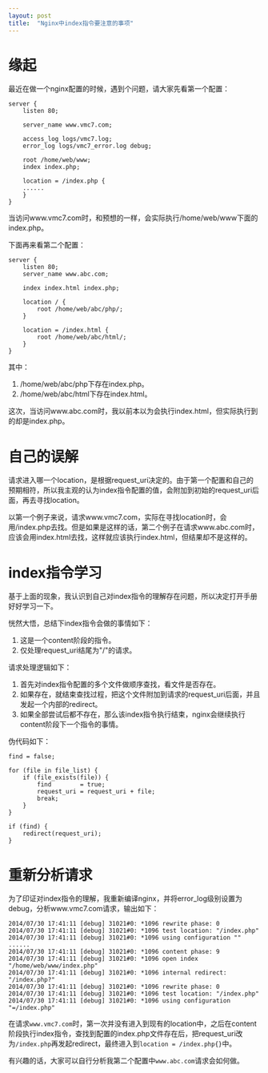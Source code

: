 ```yaml
---
layout: post
title:  "Nginx中index指令要注意的事项"
---
```


# 缘起

最近在做一个nginx配置的时候，遇到个问题，请大家先看第一个配置：

```
server {
    listen 80; 

    server_name www.vmc7.com;

    access_log logs/vmc7.log;
    error_log logs/vmc7_error.log debug;

    root /home/web/www;
    index index.php;

    location = /index.php {
    ......
    }   
}
```

当访问www.vmc7.com时，和预想的一样，会实际执行/home/web/www下面的index.php。

下面再来看第二个配置：

```
server {
    listen 80; 
    server_name www.abc.com;

    index index.html index.php;

    location / { 
        root /home/web/abc/php/;
    }   

    location = /index.html {
        root /home/web/abc/html/;
    }   
}
```

其中：

1. /home/web/abc/php下存在index.php。
1. /home/web/abc/html下存在index.html。

这次，当访问www.abc.com时，我以前本以为会执行index.html，但实际执行到的却是index.php。

# 自己的误解

请求进入哪一个location，是根据request_uri决定的。由于第一个配置和自己的预期相符，所以我主观的认为index指令配置的值，会附加到初始的request_uri后面，再去寻找location。

以第一个例子来说，请求www.vmc7.com，实际在寻找location时，会用/index.php去找。但是如果是这样的话，第二个例子在请求www.abc.com时，应该会用index.html去找，这样就应该执行index.html，但结果却不是这样的。

# index指令学习

基于上面的现象，我认识到自己对index指令的理解存在问题，所以决定打开手册好好学习一下。

恍然大悟，总结下index指令会做的事情如下：

1. 这是一个content阶段的指令。
1. 仅处理request_uri结尾为"/"的请求。

请求处理逻辑如下：

1. 首先对index指令配置的多个文件做顺序查找，看文件是否存在。
1. 如果存在，就结束查找过程，把这个文件附加到请求的request_uri后面，并且发起一个内部的redirect。
1. 如果全部尝试后都不存在，那么该index指令执行结束，nginx会继续执行content阶段下一个指令的事情。

伪代码如下：

```
find = false;

for (file in file_list) {
    if (file_exists(file)) {   
        find        = true;
        request_uri = request_uri + file;
        break;
    }   
}

if (find) {
    redirect(request_uri);
}
```

# 重新分析请求


为了印证对index指令的理解，我重新编译nginx，并将error_log级别设置为debug，分析www.vmc7.com请求，输出如下：

```
2014/07/30 17:41:11 [debug] 31021#0: *1096 rewrite phase: 0
2014/07/30 17:41:11 [debug] 31021#0: *1096 test location: "/index.php"
2014/07/30 17:41:11 [debug] 31021#0: *1096 using configuration ""
......
2014/07/30 17:41:11 [debug] 31021#0: *1096 content phase: 9
2014/07/30 17:41:11 [debug] 31021#0: *1096 open index "/home/web/www/index.php"
2014/07/30 17:41:11 [debug] 31021#0: *1096 internal redirect: "/index.php?"
2014/07/30 17:41:11 [debug] 31021#0: *1096 rewrite phase: 0
2014/07/30 17:41:11 [debug] 31021#0: *1096 test location: "/index.php"
2014/07/30 17:41:11 [debug] 31021#0: *1096 using configuration "=/index.php"
```

在请求`www.vmc7.com`时，第一次并没有进入到现有的location中，之后在content阶段执行index指令，查找到配置的index.php文件存在后，把request_uri改为`/index.php`再发起redirect，最终进入到`location = /index.php{}`中。

有兴趣的话，大家可以自行分析我第二个配置中`www.abc.com`请求会如何做。
